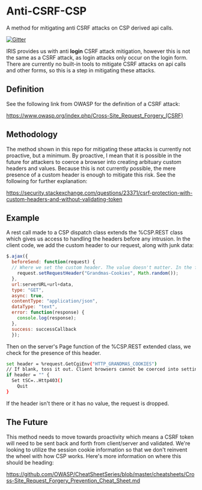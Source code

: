 # Anti-CSRF-CSP
A method for mitigating anti CSRF attacks on CSP derived api calls.

[![Gitter](https://img.shields.io/badge/Available%20on-Intersystems%20Open%20Exchange-00b2a9.svg)](https://openexchange.intersystems.com/package/Anti-CSRF-CSP)

IRIS provides us with anti **login** CSRF attack mitigation, however this is not the same as a CSRF attack, as login attacks only occur on the login form. There are currently no built-in tools to mitigate CSRF attacks on api calls and other forms, so this is a step in mitigating these attacks.

## Definition
See the following link from OWASP for the definition of a CSRF attack:

https://www.owasp.org/index.php/Cross-Site_Request_Forgery_(CSRF)

## Methodology

The method shown in this repo for mitigating these attacks is currently not proactive, but a minimum. By proactive, I mean that it is possible in the future for attackers to coerce a browser into creating arbituary custom headers and values. Because this is not currently possible, the mere presence of a custom header is enough to mitigate this risk. See the following for further explanation:

https://security.stackexchange.com/questions/23371/csrf-protection-with-custom-headers-and-without-validating-token

## Example

A rest call made to a CSP dispatch class extends the %CSP.REST class which gives us access to handling the headers before any intrusion. In the client code, we add the custom header to our request, along with junk data:

```javascript
$.ajax({
  beforeSend: function(request) {
  // Where we set the custom header. The value doesn't matter. In the future we want to set this and verify the values matches the servers'
    request.setRequestHeader("Grandmas-Cookies", Math.random());
  },
  url:serverURL+url+data,
  type: "GET",
  async: true,
  contentType: "application/json",
  dataType: "text",
  error: function(response) { 
    console.log(response);
  },
  success: successCallback
  });
```

Then on the server's Page function of the %CSP.REST extended class, we check for the presence of this header.

```sh
set header = %request.GetCgiEnv("HTTP_GRANDMAS_COOKIES")
// If blank, toss it out. Client browsers cannot be coerced into setting values of custom headers
if header = "" {
  Set tSC=..Http403()
	Quit
}
```

If the header isn't there or it has no value, the request is dropped.

## The Future

This method needs to move towards proactivity which means a CSRF token will need to be sent back and forth from client/server and validated. We're looking to utilize the session cookie information so that we don't reinvent the wheel with how CSP works. Here's more information on where this should be heading:

https://github.com/OWASP/CheatSheetSeries/blob/master/cheatsheets/Cross-Site_Request_Forgery_Prevention_Cheat_Sheet.md
